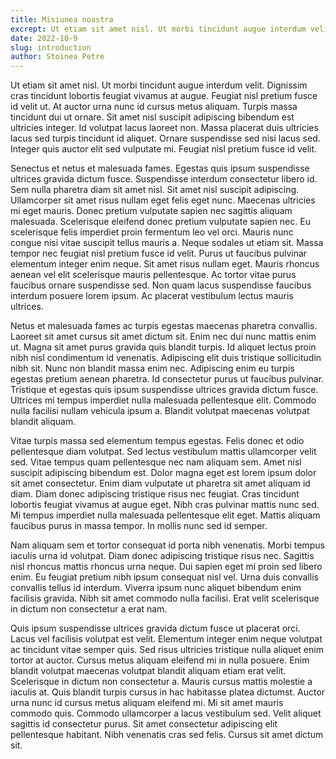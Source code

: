 ```yaml
---
title: Misiunea noastra
excrept: Ut etiam sit amet nisl. Ut morbi tincidunt augue interdum velit. Dignissim cras tincidunt lobortis feugiat vivamus at augue. Feugiat nisl pretiu
date: 2022-10-9
slug: introduction
author: Stoinea Petre
---
```


Ut etiam sit amet nisl. Ut morbi tincidunt augue interdum velit. Dignissim cras tincidunt lobortis feugiat vivamus at augue. Feugiat nisl pretium fusce id velit ut. At auctor urna nunc id cursus metus aliquam. Turpis massa tincidunt dui ut ornare. Sit amet nisl suscipit adipiscing bibendum est ultricies integer. Id volutpat lacus laoreet non. Massa placerat duis ultricies lacus sed turpis tincidunt id aliquet. Ornare suspendisse sed nisi lacus sed. Integer quis auctor elit sed vulputate mi. Feugiat nisl pretium fusce id velit.

Senectus et netus et malesuada fames. Egestas quis ipsum suspendisse ultrices gravida dictum fusce. Suspendisse interdum consectetur libero id. Sem nulla pharetra diam sit amet nisl. Sit amet nisl suscipit adipiscing. Ullamcorper sit amet risus nullam eget felis eget nunc. Maecenas ultricies mi eget mauris. Donec pretium vulputate sapien nec sagittis aliquam malesuada. Scelerisque eleifend donec pretium vulputate sapien nec. Eu scelerisque felis imperdiet proin fermentum leo vel orci. Mauris nunc congue nisi vitae suscipit tellus mauris a. Neque sodales ut etiam sit. Massa tempor nec feugiat nisl pretium fusce id velit. Purus ut faucibus pulvinar elementum integer enim neque. Sit amet risus nullam eget. Mauris rhoncus aenean vel elit scelerisque mauris pellentesque. Ac tortor vitae purus faucibus ornare suspendisse sed. Non quam lacus suspendisse faucibus interdum posuere lorem ipsum. Ac placerat vestibulum lectus mauris ultrices.

Netus et malesuada fames ac turpis egestas maecenas pharetra convallis. Laoreet sit amet cursus sit amet dictum sit. Enim nec dui nunc mattis enim ut. Magna sit amet purus gravida quis blandit turpis. Id aliquet lectus proin nibh nisl condimentum id venenatis. Adipiscing elit duis tristique sollicitudin nibh sit. Nunc non blandit massa enim nec. Adipiscing enim eu turpis egestas pretium aenean pharetra. Id consectetur purus ut faucibus pulvinar. Tristique et egestas quis ipsum suspendisse ultrices gravida dictum fusce. Ultrices mi tempus imperdiet nulla malesuada pellentesque elit. Commodo nulla facilisi nullam vehicula ipsum a. Blandit volutpat maecenas volutpat blandit aliquam.

Vitae turpis massa sed elementum tempus egestas. Felis donec et odio pellentesque diam volutpat. Sed lectus vestibulum mattis ullamcorper velit sed. Vitae tempus quam pellentesque nec nam aliquam sem. Amet nisl suscipit adipiscing bibendum est. Dolor magna eget est lorem ipsum dolor sit amet consectetur. Enim diam vulputate ut pharetra sit amet aliquam id diam. Diam donec adipiscing tristique risus nec feugiat. Cras tincidunt lobortis feugiat vivamus at augue eget. Nibh cras pulvinar mattis nunc sed. Mi tempus imperdiet nulla malesuada pellentesque elit eget. Mattis aliquam faucibus purus in massa tempor. In mollis nunc sed id semper.

Nam aliquam sem et tortor consequat id porta nibh venenatis. Morbi tempus iaculis urna id volutpat. Diam donec adipiscing tristique risus nec. Sagittis nisl rhoncus mattis rhoncus urna neque. Dui sapien eget mi proin sed libero enim. Eu feugiat pretium nibh ipsum consequat nisl vel. Urna duis convallis convallis tellus id interdum. Viverra ipsum nunc aliquet bibendum enim facilisis gravida. Nibh sit amet commodo nulla facilisi. Erat velit scelerisque in dictum non consectetur a erat nam.

Quis ipsum suspendisse ultrices gravida dictum fusce ut placerat orci. Lacus vel facilisis volutpat est velit. Elementum integer enim neque volutpat ac tincidunt vitae semper quis. Sed risus ultricies tristique nulla aliquet enim tortor at auctor. Cursus metus aliquam eleifend mi in nulla posuere. Enim blandit volutpat maecenas volutpat blandit aliquam etiam erat velit. Scelerisque in dictum non consectetur a. Mauris cursus mattis molestie a iaculis at. Quis blandit turpis cursus in hac habitasse platea dictumst. Auctor urna nunc id cursus metus aliquam eleifend mi. Mi sit amet mauris commodo quis. Commodo ullamcorper a lacus vestibulum sed. Velit aliquet sagittis id consectetur purus. Sit amet consectetur adipiscing elit pellentesque habitant. Nibh venenatis cras sed felis. Cursus sit amet dictum sit.
